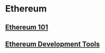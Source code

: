 # Ethereum

## [Ethereum 101](https://github.com/coursewarefactory/Summaries/blob/master/2%20Ethereum%20101.adoc)

## [Ethereum Development Tools](https://github.com/coursewarefactory/Summaries/blob/master/3%20Ethereum%20Development%20Tools.adoc)

